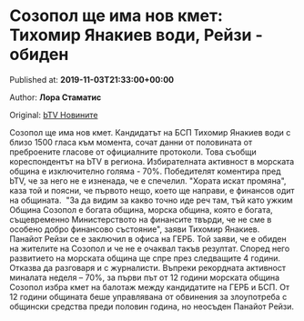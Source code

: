 
# Созопол ще има нов кмет: Тихомир Янакиев води, Рейзи - обиден

Published at: **2019-11-03T21:33:00+00:00**

Author: **Лора Стаматис**

Original: [bTV Новините](https://btvnovinite.bg/mestnite2019/sozopol-shte-ima-nov-kmet-tihomir-janakiev-vodi-rejzi-obiden.html)

Созопол ще има нов кмет. Кандидатът на БСП Тихомир Янакиев води с близо 1500 гласа към момента, сочат данни от половината от преброените гласове от официалните протоколи. Това съобщи кореспондентът на bTV в региона.
Избирателната активност в морската община е изключително голяма - 70%. Победителят коментира пред bTV, че за него не е изненада, че е спечелил.
"Хората искат промяна", каза той и поясни, че първото нещо, което ще направи, е финансов одит на общината. 
"За да видим за какво точно иде реч там, тъй като ужким Община Созопол е богата община, морска община, която е богата, същевременно Министерството на финансите твърди, че не сме в особено добро финансово състояние", заяви Тихомир Янакиев. 
Панайот Рейзи се е заключил в офиса на ГЕРБ.
Той заяви, че е обиден на жителите на Созопол и че не е очаквал такъв резултат. Според него развитието на морската община ще спре през следващите 4 години.
Отказва да разговаря и с журналисти.
Въпреки рекордната активност миналата неделя – 70%, за първи път от 12 години морската община Созопол избра кмет на балотаж между кандидатите на ГЕРБ и БСП.
От 12 години общината беше управлявана от обвинения за злоупотреба с общински средства преди половин година, но неосъден Панайот Рейзи.
